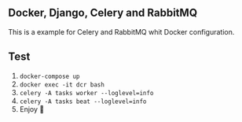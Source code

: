 ## Docker, Django, Celery and RabbitMQ

This is a example for Celery and RabbitMQ whit Docker configuration.


## Test
1. ```docker-compose up```
2. ```docker exec -it dcr bash```
2. ```celery -A tasks worker --loglevel=info```
3. ```celery -A tasks beat --loglevel=info```
4. Enjoy :punch:

